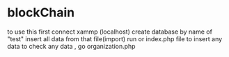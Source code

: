 # blockChain

to use this first connect xammp (localhost)
create database by name of "test"
insert all data from that file(import)
run or index.php file to insert any data
to check any data , go organization.php
